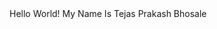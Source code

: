 <!DOCTYPE html>
<html>
 
<head>
    <title>
        First Web Page
    </title>
</head>
 
<body>
    Hello World!
  My Name Is Tejas Prakash Bhosale
  
</body>
 
</html>
